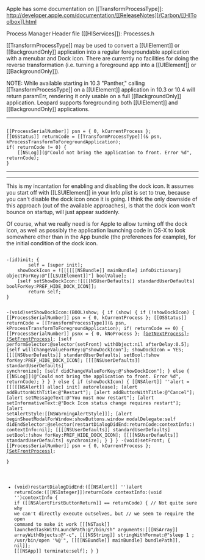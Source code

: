 Apple has some documentation on [[TransformProcessType]]: http://developer.apple.com/documentation/[[ReleaseNotes]]/Carbon/[[HIToolbox]].html

Process Manager
Header file ([[HIServices]]): Processes.h

[[TransformProcessType]] may be used to convert a [[UIElement]] or [[BackgroundOnly]] application into a regular foregroundable application with a menubar and Dock icon.  There are currently no facilities for doing the reverse transformation (i.e. turning a foreground app into a [[UIElement]] or [[BackgroundOnly]]).

NOTE: While available starting in 10.3 "Panther," calling [[TransformProcessType]] on a [[UIElement]] application in 10.3 or 10.4 will return paramErr, rendering it only usable on a full [[BackgroundOnly]] application.  Leopard supports foregrounding both [[UIElement]] and [[BackgroundOnly]] applications.

----

<code>
[[ProcessSerialNumber]] psn = { 0, kCurrentProcess }; 
[[OSStatus]] returnCode = [[TransformProcessType]](& psn, kProcessTransformToForegroundApplication);
if( returnCode != 0) {
    [[NSLog]](@"Could not bring the application to front. Error %d", returnCode);
}
</code>

----
----

This is my incantation for enabling and disabling the dock icon. It assumes you start off with [[LSUIElement]] in your Info.plist is set to true, because you can't disable the dock icon once it is going. I think the only downside of this approach (out of the available approaches), is that the dock icon won't bounce on startup, will just appear suddenly.

Of course, what we really need is for Apple to allow turning off the dock icon, as well as possibly the application launching code in OS-X to look somewhere other than in the App bundle (the preferences for example), for the initial condition of the dock icon.

<code>
-(id)init; {
        self = [super init];
	showDockIcon = ![[[[[[NSBundle]] mainBundle] infoDictionary] objectForKey:@"[[LSUIElement]]"] boolValue];
	[self setShowDockIcon:![[[[NSUserDefaults]] standardUserDefaults] boolForKey:PREF_HIDE_DOCK_ICON]];
        return self;
}

-(void)setShowDockIcon:(BOOL)show; {
	if (show) {
		if (!showDockIcon) {
			[[ProcessSerialNumber]] psn = { 0, kCurrentProcess }; 
			[[OSStatus]] returnCode = [[TransformProcessType]](& psn, kProcessTransformToForegroundApplication);
			if( returnCode == 0) {
				[[ProcessSerialNumber]] psnx = { 0, kNoProcess };
				[[GetNextProcess]](&psnx);
				[[SetFrontProcess]](&psnx);
				[self performSelector:@selector(setFront) withObject:nil afterDelay:0.5];
				[self willChangeValueForKey:@"showDockIcon"];
				showDockIcon = YES;
				[[[[NSUserDefaults]] standardUserDefaults] setBool:!show forKey:PREF_HIDE_DOCK_ICON];
				[[[[NSUserDefaults]] standardUserDefaults] synchronize];
				[self didChangeValueForKey:@"showDockIcon"];
			} else {
				[[NSLog]](@"Could not bring the application to front. Error %d", returnCode);
			}
		}
	} else {
		if (showDockIcon) {
			[[NSAlert]] ''alert = [[[[[NSAlert]] alloc] init] autorelease];
			[alert addButtonWithTitle:@"Restart"];
			[alert addButtonWithTitle:@"Cancel"];
			[alert setMessageText:@"You must now restart"];
			[alert setInformativeText:@"Dock Icon status change requires restart"];
			[alert setAlertStyle:[[NSWarningAlertStyle]]];
			[alert beginSheetModalForWindow:showButtons.window modalDelegate:self didEndSelector:@selector(restartDialogDidEnd:returnCode:contextInfo:) contextInfo:nil];
			[[[[NSUserDefaults]] standardUserDefaults] setBool:!show forKey:PREF_HIDE_DOCK_ICON];
			[[[[NSUserDefaults]] standardUserDefaults] synchronize];
		}
	}
}
-(void)setFront; {
	[[ProcessSerialNumber]] psn = { 0, kCurrentProcess };
	[[SetFrontProcess]](&psn);	
}
- (void)restartDialogDidEnd:([[NSAlert]] '')alert returnCode:([[NSInteger]])returnCode contextInfo:(void '')contextInfo {
	if ([[NSAlertFirstButtonReturn]] == returnCode) {
		// Not quite sure why we can't directly execute outselves, but
		// we seem to require the open command to make it work
		[[[NSTask]] launchedTaskWithLaunchPath:@"/bin/sh" arguments:[[[NSArray]] arrayWithObjects:@"-c", [[[NSString]] stringWithFormat:@"sleep 1 ; /usr/bin/open '%@'", [[[[NSBundle]] mainBundle] bundlePath]], nil]];
		[[[NSApp]] terminate:self];
	}
}

</code>
